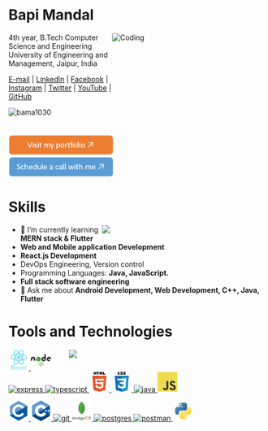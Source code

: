 # Bapi Mandal   
<img align="right" alt="Coding" width="300" height="200" src="https://cdn.dribbble.com/users/1162077/screenshots/3848914/programmer.gif">
4th year, B.Tech Computer Science and Engineering <br/>                                                  
University of Engineering and Management, Jaipur, India   

[E-mail](mailto:bapimandal12340@gmail.com) | [LinkedIn](https://www.linkedin.com/in/bapi-mandal-2247161b7/) | [Facebook]() | [Instagram]() | [Twitter]() | [YouTube]() | [GitHub]()

<p align="left"> <img src="https://komarev.com/ghpvc/?username=bama1030&label=Profile%20views&color=0e75b6&style=flat" alt="bama1030" /> </p>
<div><a href="https://bama1030.github.io/myportfolio/"><img height="40px" src="./portfolio-button.png"></img></a></div>
<div><a href=""><img height="40px" src="./call-button.png"></img></a></div>



# Skills

<div align=right>
    <a href="">
      <img width=320 align="right" src="https://github-readme-stats.vercel.app/api/top-langs/?username=Bama1030&theme=highcontrast&langs_count=10&layout=compact" />
    </a>
</div>

* 🌱 I’m currently learning **MERN stack & Flutter**
* **Web and Mobile application Development**
* **React.js Development** 
* DevOps Engineering, Version control
* Programming Languages: **Java, JavaScript.**
* **Full stack software engineering**
* 💬 Ask me about **Android Development, Web Development, C++, Java, Flutter**



# Tools and Technologies

<div align="right">
   <a href="" title="Go to Source">
      <img align="right" width=385 src="https://github-readme-stats.vercel.app/api?username=Bama1030&show_icons=true&theme=react&border_color=61dafb&include_all_commits=true&count_private=true"/>
   </a>
</div>

 <div align="left" width=310>
    <p align="left">
        <a href="https://reactjs.org/" target="_blank" title ="React.js"> <img
                src="https://raw.githubusercontent.com/devicons/devicon/master/icons/react/react-original-wordmark.svg"
                alt="react" width="40" height="40" /> </a>
        <a href="https://nodejs.org" target="_blank" title ="Node.js"> <img
                src="https://raw.githubusercontent.com/devicons/devicon/master/icons/nodejs/nodejs-original-wordmark.svg"
                alt="nodejs" width="40" height="40" /> </a>
        <a href="https://expressjs.com" target="_blank" title ="Express.js"> <img
                src="https://cdn.buttercms.com/8am8PZECScDawQa33Lv2"
                alt="express" width="40" height="40" /> </a>
        <a href="https://www.typescriptlang.org/" target="_blank" title ="Typescript"> <img
                src="https://cdn.iconscout.com/icon/free/png-512/typescript-1174965.png"
                alt="typescript" width="40" height="40" /> </a>
        <a href="https://www.w3.org/html/" target="_blank" title ="html"> <img
                src="https://raw.githubusercontent.com/devicons/devicon/master/icons/html5/html5-original-wordmark.svg"
                alt="html5" width="40" height="40" /> </a>
        <a href="https://www.w3schools.com/css/" target="_blank" title ="CSS">
            <img src="https://raw.githubusercontent.com/devicons/devicon/master/icons/css3/css3-original-wordmark.svg"
                alt="css3" width="40" height="40" /> </a>
        <a href="https://www.java.com/en/" target="_blank" title ="java"> <img
                src="https://www.oracle.com/a/ocom/img/obic-java-cup.svg"
                alt="java" width="40" height="40" /> </a>
        <a href="https://developer.mozilla.org/en-US/docs/Web/JavaScript" target="_blank" title ="JavaScript"> <img
                src="https://raw.githubusercontent.com/devicons/devicon/master/icons/javascript/javascript-original.svg"
                alt="javascript" width="40" height="40" /> </a>
        <p/>
        <a href="https://www.cprogramming.com/" target="_blank" title ="C"> <img
                src="https://raw.githubusercontent.com/devicons/devicon/master/icons/c/c-original.svg" alt="c" width="40"
                height="40" /> </a>
        <a href="https://www.w3schools.com/cpp/" target="_blank" title ="C++"> <img
                src="https://raw.githubusercontent.com/devicons/devicon/master/icons/cplusplus/cplusplus-original.svg"
                alt="cplusplus" width="40" height="40" /> </a>
        <a href="https://git-scm.com/" target="_blank" title ="git"> <img
                src="https://www.vectorlogo.zone/logos/git-scm/git-scm-icon.svg" alt="git" width="40" height="40" /> </a>
        <a href="https://www.mongodb.com/" target="_blank" title ="MongoDB"> <img
                src="https://raw.githubusercontent.com/devicons/devicon/master/icons/mongodb/mongodb-original-wordmark.svg"
                alt="mongodb" width="40" height="40" /> </a>
        <a href="https://www.postgresql.org/" target="_blank" title ="Postgre SQL"> <img
                src="https://upload.wikimedia.org/wikipedia/commons/thumb/2/29/Postgresql_elephant.svg/1985px-Postgresql_elephant.svg.png"
                alt="postgres" width="40" height="40" /> </a>
        <a href="https://postman.com" target="_blank" title ="Postman"> <img
                src="https://www.vectorlogo.zone/logos/getpostman/getpostman-icon.svg" alt="postman" width="40"
                height="40" /> </a>
        <a href="https://www.python.org" target="_blank" title ="Python"> <img
                src="https://raw.githubusercontent.com/devicons/devicon/master/icons/python/python-original.svg"
                alt="python" width="40" height="40" /> </a>
        <p/>
</div>






